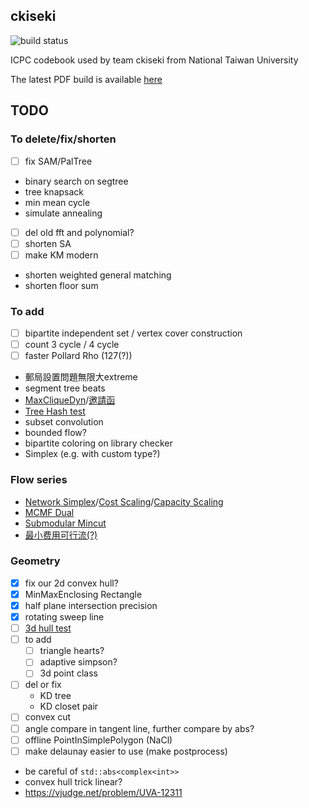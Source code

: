 ckiseki
----

![build status](https://github.com/OmeletWithoutEgg/ckiseki/workflows/build%20codebook.pdf/badge.svg)

ICPC codebook used by team ckiseki from National Taiwan University

The latest PDF build is available [here](https://github.com/OmeletWithoutEgg/ckiseki/raw/master/pdf/codebook.pdf)

## TODO

### To delete/fix/shorten
* [ ] fix SAM/PalTree
* binary search on segtree
* tree knapsack
* min mean cycle
* simulate annealing

* [ ] del old fft and polynomial?
* [ ] shorten SA
* [ ] make KM modern
* shorten weighted general matching
* shorten floor sum


### To add
* [ ] bipartite independent set / vertex cover construction
* [ ] count 3 cycle / 4 cycle
* [ ] faster Pollard Rho (127(?))
* 郵局設置問題無限大extreme
* segment tree beats
* [MaxCliqueDyn](https://github.com/OmeletWithoutEgg/ckiseki/blob/master/codes/Graph/MaxCliqueDyn.cpp)/[邀請函](https://omeletwithoutegg.github.io/2020/11/22/TIOJ-1978/)
* [Tree Hash test](https://uoj.ac/problem/763)
* subset convolution
* bounded flow?
* bipartite coloring on library checker
* Simplex (e.g. with custom type?)

### Flow series
* [Network Simplex](https://gist.github.com/brunodccarvalho/fb9f2b47d7f8469d209506b336013473)/[Cost Scaling](https://ideone.com/q6PWgB)/[Capacity Scaling](https://ouuan.github.io/post/%E5%9F%BA%E4%BA%8E-capacity-scaling-%E7%9A%84%E5%BC%B1%E5%A4%9A%E9%A1%B9%E5%BC%8F%E5%A4%8D%E6%9D%82%E5%BA%A6%E6%9C%80%E5%B0%8F%E8%B4%B9%E7%94%A8%E6%B5%81%E7%AE%97%E6%B3%95/)
* [MCMF Dual](https://github.com/brianbbsu/8BQube/commit/6277ef72c0f371195d79a432e374b44ed77a9807)
* [Submodular Mincut](https://theory-and-me.hatenablog.com/entry/2020/03/17/180157)
* [最小费用可行流(?)](https://www.cnblogs.com/smashfun/p/13259192.html)

### Geometry
* [x] fix our 2d convex hull?
* [x] MinMaxEnclosing Rectangle
* [x] half plane intersection precision
* [x] rotating sweep line
* [ ] [3d hull test](https://vjudge.net/problem/HDU-3662)
* [ ] to add
    * [ ] triangle hearts?
    * [ ] adaptive simpson?
    * [ ] 3d point class
* [ ] del or fix
    * KD tree
    * KD closet pair
* [ ] convex cut
* [ ] angle compare in tangent line, further compare by abs?
* [ ] offline PointInSimplePolygon (NaCl)
* [ ] make delaunay easier to use (make postprocess)
* be careful of `std::abs<complex<int>>`
* convex hull trick linear?
* https://vjudge.net/problem/UVA-12311
